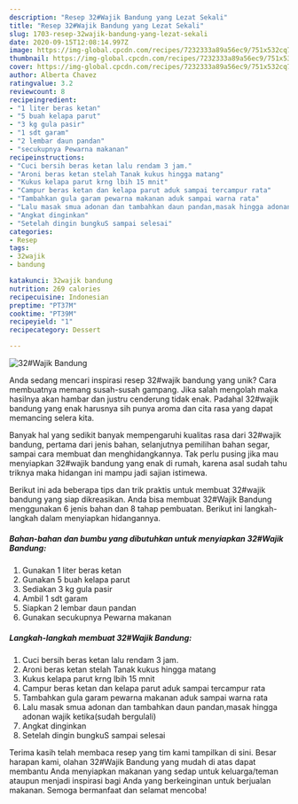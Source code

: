 ```yaml
---
description: "Resep 32#Wajik Bandung yang Lezat Sekali"
title: "Resep 32#Wajik Bandung yang Lezat Sekali"
slug: 1703-resep-32wajik-bandung-yang-lezat-sekali
date: 2020-09-15T12:08:14.997Z
image: https://img-global.cpcdn.com/recipes/7232333a89a56ec9/751x532cq70/32wajik-bandung-foto-resep-utama.jpg
thumbnail: https://img-global.cpcdn.com/recipes/7232333a89a56ec9/751x532cq70/32wajik-bandung-foto-resep-utama.jpg
cover: https://img-global.cpcdn.com/recipes/7232333a89a56ec9/751x532cq70/32wajik-bandung-foto-resep-utama.jpg
author: Alberta Chavez
ratingvalue: 3.2
reviewcount: 8
recipeingredient:
- "1 liter beras ketan"
- "5 buah kelapa parut"
- "3 kg gula pasir"
- "1 sdt garam"
- "2 lembar daun pandan"
- "secukupnya Pewarna makanan"
recipeinstructions:
- "Cuci bersih beras ketan lalu rendam 3 jam."
- "Aroni beras ketan stelah Tanak kukus hingga matang"
- "Kukus kelapa parut krng lbih 15 mnit"
- "Campur beras ketan dan kelapa parut aduk sampai tercampur rata"
- "Tambahkan gula garam pewarna makanan aduk sampai warna rata"
- "Lalu masak smua adonan dan tambahkan daun pandan,masak hingga adonan wajik ketika(sudah bergulali)"
- "Angkat dinginkan"
- "Setelah dingin bungkuS sampai selesai"
categories:
- Resep
tags:
- 32wajik
- bandung

katakunci: 32wajik bandung 
nutrition: 269 calories
recipecuisine: Indonesian
preptime: "PT37M"
cooktime: "PT39M"
recipeyield: "1"
recipecategory: Dessert

---
```



![32#Wajik Bandung](https://img-global.cpcdn.com/recipes/7232333a89a56ec9/751x532cq70/32wajik-bandung-foto-resep-utama.jpg)

Anda sedang mencari inspirasi resep 32#wajik bandung yang unik? Cara membuatnya memang susah-susah gampang. Jika salah mengolah maka hasilnya akan hambar dan justru cenderung tidak enak. Padahal 32#wajik bandung yang enak harusnya sih punya aroma dan cita rasa yang dapat memancing selera kita.

Banyak hal yang sedikit banyak mempengaruhi kualitas rasa dari 32#wajik bandung, pertama dari jenis bahan, selanjutnya pemilihan bahan segar, sampai cara membuat dan menghidangkannya. Tak perlu pusing jika mau menyiapkan 32#wajik bandung yang enak di rumah, karena asal sudah tahu triknya maka hidangan ini mampu jadi sajian istimewa.




Berikut ini ada beberapa tips dan trik praktis untuk membuat 32#wajik bandung yang siap dikreasikan. Anda bisa membuat 32#Wajik Bandung menggunakan 6 jenis bahan dan 8 tahap pembuatan. Berikut ini langkah-langkah dalam menyiapkan hidangannya.

<!--inarticleads1-->

##### Bahan-bahan dan bumbu yang dibutuhkan untuk menyiapkan 32#Wajik Bandung:

1. Gunakan 1 liter beras ketan
1. Gunakan 5 buah kelapa parut
1. Sediakan 3 kg gula pasir
1. Ambil 1 sdt garam
1. Siapkan 2 lembar daun pandan
1. Gunakan secukupnya Pewarna makanan




<!--inarticleads2-->

##### Langkah-langkah membuat 32#Wajik Bandung:

1. Cuci bersih beras ketan lalu rendam 3 jam.
1. Aroni beras ketan stelah Tanak kukus hingga matang
1. Kukus kelapa parut krng lbih 15 mnit
1. Campur beras ketan dan kelapa parut aduk sampai tercampur rata
1. Tambahkan gula garam pewarna makanan aduk sampai warna rata
1. Lalu masak smua adonan dan tambahkan daun pandan,masak hingga adonan wajik ketika(sudah bergulali)
1. Angkat dinginkan
1. Setelah dingin bungkuS sampai selesai




Terima kasih telah membaca resep yang tim kami tampilkan di sini. Besar harapan kami, olahan 32#Wajik Bandung yang mudah di atas dapat membantu Anda menyiapkan makanan yang sedap untuk keluarga/teman ataupun menjadi inspirasi bagi Anda yang berkeinginan untuk berjualan makanan. Semoga bermanfaat dan selamat mencoba!
